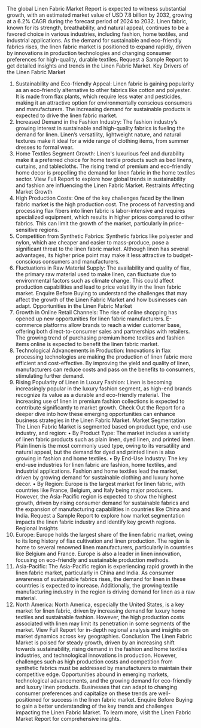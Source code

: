 The global Linen Fabric Market Report is expected to witness substantial growth, with an estimated market value of USD 7.8 billion by 2032, growing at a 6.2% CAGR during the forecast period of 2024 to 2032. Linen fabric, known for its strength, breathability, and natural appeal, continues to be a favored choice in various industries, including fashion, home textiles, and industrial applications.
As the demand for sustainable and eco-friendly fabrics rises, the linen fabric market is positioned to expand rapidly, driven by innovations in production technologies and changing consumer preferences for high-quality, durable textiles.
Request a Sample Report to get detailed insights and trends in the Linen Fabric Market.
Key Drivers of the Linen Fabric Market
1.	Sustainability and Eco-friendly Appeal: Linen fabric is gaining popularity as an eco-friendly alternative to other fabrics like cotton and polyester. It is made from flax plants, which require less water and pesticides, making it an attractive option for environmentally conscious consumers and manufacturers. The increasing demand for sustainable products is expected to drive the linen fabric market.
2.	Increased Demand in the Fashion Industry: The fashion industry’s growing interest in sustainable and high-quality fabrics is fueling the demand for linen. Linen’s versatility, lightweight nature, and natural textures make it ideal for a wide range of clothing items, from summer dresses to formal wear.
3.	Home Textiles Segment Growth: Linen's luxurious feel and durability make it a preferred choice for home textile products such as bed linens, curtains, and tablecloths. The rising trend of premium and eco-friendly home decor is propelling the demand for linen fabric in the home textiles sector.
View Full Report to explore how global trends in sustainability and fashion are influencing the Linen Fabric Market.
Restraints Affecting Market Growth
1.	High Production Costs: One of the key challenges faced by the linen fabric market is the high production cost. The process of harvesting and processing flax fibers into linen fabric is labor-intensive and requires specialized equipment, which results in higher prices compared to other fabrics. This can limit the growth of the market, particularly in price-sensitive regions.
2.	Competition from Synthetic Fabrics: Synthetic fabrics like polyester and nylon, which are cheaper and easier to mass-produce, pose a significant threat to the linen fabric market. Although linen has several advantages, its higher price point may make it less attractive to budget-conscious consumers and manufacturers.
3.	Fluctuations in Raw Material Supply: The availability and quality of flax, the primary raw material used to make linen, can fluctuate due to environmental factors such as climate change. This could affect production capabilities and lead to price volatility in the linen fabric market.
Enquire Before Buying to understand the challenges that may affect the growth of the Linen Fabric Market and how businesses can adapt.
Opportunities in the Linen Fabric Market
1.	Growth in Online Retail Channels: The rise of online shopping has opened up new opportunities for linen fabric manufacturers. E-commerce platforms allow brands to reach a wider customer base, offering both direct-to-consumer sales and partnerships with retailers. The growing trend of purchasing premium home textiles and fashion items online is expected to benefit the linen fabric market.
2.	Technological Advancements in Production: Innovations in flax processing technologies are making the production of linen fabric more efficient and cost-effective. By improving the yield and quality of linen, manufacturers can reduce costs and pass on the benefits to consumers, stimulating further demand.
3.	Rising Popularity of Linen in Luxury Fashion: Linen is becoming increasingly popular in the luxury fashion segment, as high-end brands recognize its value as a durable and eco-friendly material. The increasing use of linen in premium fashion collections is expected to contribute significantly to market growth.
Check Out the Report for a deeper dive into how these emerging opportunities can enhance business strategies in the Linen Fabric Market.
Market Segmentation
The Linen Fabric Market is segmented based on product type, end-use industry, and region:
•	By Product Type: The market includes a variety of linen fabric products such as plain linen, dyed linen, and printed linen. Plain linen is the most commonly used type, owing to its versatility and natural appeal, but the demand for dyed and printed linen is also growing in fashion and home textiles.
•	By End-Use Industry: The key end-use industries for linen fabric are fashion, home textiles, and industrial applications. Fashion and home textiles lead the market, driven by growing demand for sustainable clothing and luxury home decor.
•	By Region: Europe is the largest market for linen fabric, with countries like France, Belgium, and Italy being major producers. However, the Asia-Pacific region is expected to show the highest growth, driven by rising consumer demand for sustainable fabrics and the expansion of manufacturing capabilities in countries like China and India.
Request a Sample Report to explore how market segmentation impacts the linen fabric industry and identify key growth regions.
Regional Insights
1.	Europe: Europe holds the largest share of the linen fabric market, owing to its long history of flax cultivation and linen production. The region is home to several renowned linen manufacturers, particularly in countries like Belgium and France. Europe is also a leader in linen innovation, focusing on eco-friendly and sustainable production methods.
2.	Asia-Pacific: The Asia-Pacific region is experiencing rapid growth in the linen fabric market, particularly in China and India. As consumer awareness of sustainable fabrics rises, the demand for linen in these countries is expected to increase. Additionally, the growing textile manufacturing industry in the region is driving demand for linen as a raw material.
3.	North America: North America, especially the United States, is a key market for linen fabric, driven by increasing demand for luxury home textiles and sustainable fashion. However, the high production costs associated with linen may limit its penetration in some segments of the market.
View Full Report for in-depth regional analysis and insights on market dynamics across key geographies.
Conclusion
The Linen Fabric Market is poised for steady growth, driven by an increasing shift towards sustainability, rising demand in the fashion and home textiles industries, and technological innovations in production. However, challenges such as high production costs and competition from synthetic fabrics must be addressed by manufacturers to maintain their competitive edge.
Opportunities abound in emerging markets, technological advancements, and the growing demand for eco-friendly and luxury linen products. Businesses that can adapt to changing consumer preferences and capitalize on these trends are well-positioned for success in the linen fabric market.
Enquire Before Buying to gain a better understanding of the key trends and challenges impacting the Linen Fabric Market.
To learn more, visit the Linen Fabric Market Report for comprehensive insights.

